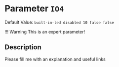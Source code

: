 # Parameter `IO4`
Default Value: `built-in-led disabled 10 false false`

!!! Warning
    This is an expert parameter!



## Description
Please fill me with an explanation and useful links

